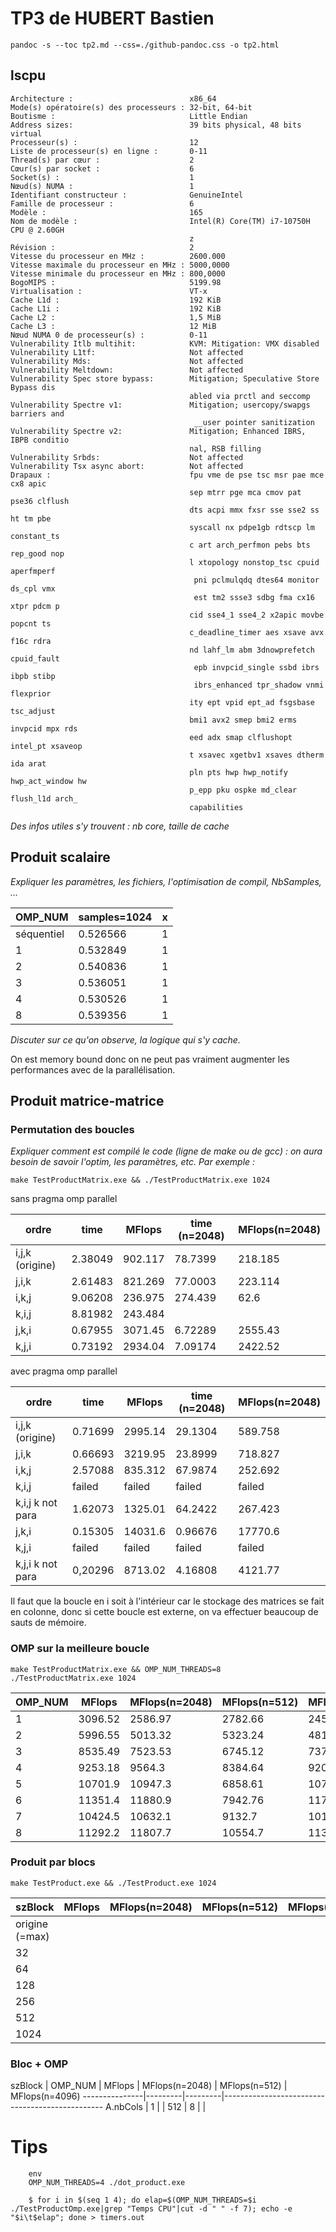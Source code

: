 

# TP3 de HUBERT Bastien

`pandoc -s --toc tp2.md --css=./github-pandoc.css -o tp2.html`


## lscpu

```
Architecture :                          x86_64
Mode(s) opératoire(s) des processeurs : 32-bit, 64-bit
Boutisme :                              Little Endian
Address sizes:                          39 bits physical, 48 bits virtual
Processeur(s) :                         12
Liste de processeur(s) en ligne :       0-11
Thread(s) par cœur :                    2
Cœur(s) par socket :                    6
Socket(s) :                             1
Nœud(s) NUMA :                          1
Identifiant constructeur :              GenuineIntel
Famille de processeur :                 6
Modèle :                                165
Nom de modèle :                         Intel(R) Core(TM) i7-10750H CPU @ 2.60GH
                                        z
Révision :                              2
Vitesse du processeur en MHz :          2600.000
Vitesse maximale du processeur en MHz : 5000,0000
Vitesse minimale du processeur en MHz : 800,0000
BogoMIPS :                              5199.98
Virtualisation :                        VT-x
Cache L1d :                             192 KiB
Cache L1i :                             192 KiB
Cache L2 :                              1,5 MiB
Cache L3 :                              12 MiB
Nœud NUMA 0 de processeur(s) :          0-11
Vulnerability Itlb multihit:            KVM: Mitigation: VMX disabled
Vulnerability L1tf:                     Not affected
Vulnerability Mds:                      Not affected
Vulnerability Meltdown:                 Not affected
Vulnerability Spec store bypass:        Mitigation; Speculative Store Bypass dis
                                        abled via prctl and seccomp
Vulnerability Spectre v1:               Mitigation; usercopy/swapgs barriers and
                                         __user pointer sanitization
Vulnerability Spectre v2:               Mitigation; Enhanced IBRS, IBPB conditio
                                        nal, RSB filling
Vulnerability Srbds:                    Not affected
Vulnerability Tsx async abort:          Not affected
Drapaux :                               fpu vme de pse tsc msr pae mce cx8 apic 
                                        sep mtrr pge mca cmov pat pse36 clflush 
                                        dts acpi mmx fxsr sse sse2 ss ht tm pbe 
                                        syscall nx pdpe1gb rdtscp lm constant_ts
                                        c art arch_perfmon pebs bts rep_good nop
                                        l xtopology nonstop_tsc cpuid aperfmperf
                                         pni pclmulqdq dtes64 monitor ds_cpl vmx
                                         est tm2 ssse3 sdbg fma cx16 xtpr pdcm p
                                        cid sse4_1 sse4_2 x2apic movbe popcnt ts
                                        c_deadline_timer aes xsave avx f16c rdra
                                        nd lahf_lm abm 3dnowprefetch cpuid_fault
                                         epb invpcid_single ssbd ibrs ibpb stibp
                                         ibrs_enhanced tpr_shadow vnmi flexprior
                                        ity ept vpid ept_ad fsgsbase tsc_adjust 
                                        bmi1 avx2 smep bmi2 erms invpcid mpx rds
                                        eed adx smap clflushopt intel_pt xsaveop
                                        t xsavec xgetbv1 xsaves dtherm ida arat 
                                        pln pts hwp hwp_notify hwp_act_window hw
                                        p_epp pku ospke md_clear flush_l1d arch_
                                        capabilities
```

*Des infos utiles s'y trouvent : nb core, taille de cache*



## Produit scalaire 

*Expliquer les paramètres, les fichiers, l'optimisation de compil, NbSamples, ...*

OMP_NUM    | samples=1024 | x
-----------|--------------|----------
séquentiel |  0.526566    | 1
1          |  0.532849    | 1
2          |  0.540836    | 1
3          |  0.536051    | 1
4          |  0.530526    | 1
8          | 0.539356     | 1


*Discuter sur ce qu'on observe, la logique qui s'y cache.*

On est memory bound donc on ne peut pas vraiment augmenter les performances avec de la parallélisation.


## Produit matrice-matrice



### Permutation des boucles

*Expliquer comment est compilé le code (ligne de make ou de gcc) : on aura besoin de savoir l'optim, les paramètres, etc. Par exemple :*

`make TestProductMatrix.exe && ./TestProductMatrix.exe 1024`


sans pragma omp parallel

  ordre           | time    | MFlops  | time (n=2048) | MFlops(n=2048) 
------------------|---------|---------|---------------|---------------
i,j,k (origine)   | 2.38049 | 902.117 | 78.7399       | 218.185
j,i,k             | 2.61483 | 821.269 | 77.0003       | 223.114
i,k,j             | 9.06208 | 236.975 | 274.439       | 62.6
k,i,j             | 8.81982 | 243.484 | 
j,k,i             | 0.67955 | 3071.45 | 6.72289       | 2555.43
k,j,i             | 0.73192 | 2934.04 | 7.09174       | 2422.52


avec pragma omp parallel

  ordre           | time    | MFlops  | time (n=2048) | MFlops(n=2048) 
------------------|---------|---------|---------------|---------------
i,j,k (origine)   | 0.71699 | 2995.14 | 29.1304       | 589.758
j,i,k             | 0.66693 | 3219.95 | 23.8999       | 718.827
i,k,j             | 2.57088 | 835.312 | 67.9874       | 252.692
k,i,j             | failed  | failed  | failed        | failed
k,i,j k not para  | 1.62073 | 1325.01 | 64.2422       | 267.423
j,k,i             | 0.15305 | 14031.6 | 0.96676       | 17770.6
k,j,i             | failed  | failed  | failed        | failed
k,j,i k not para  | 0,20296 | 8713.02 | 4.16808       | 4121.77


Il faut que la boucle en i soit à l'intérieur car le stockage des matrices se fait en colonne, donc si cette boucle
est externe, on va effectuer beaucoup de sauts de mémoire.

### OMP sur la meilleure boucle 

`make TestProductMatrix.exe && OMP_NUM_THREADS=8 ./TestProductMatrix.exe 1024`

  OMP_NUM         | MFlops  | MFlops(n=2048) | MFlops(n=512)  | MFlops(n=4096)
------------------|---------|----------------|----------------|---------------
1                 | 3096.52 | 2586.97        | 2782.66        | 2458.19
2                 | 5996.55 | 5013.32        | 5323.24        | 4816.24
3                 | 8535.49 | 7523.53        | 6745.12        | 7374.68
4                 | 9253.18 | 9564.3         | 8384.64        | 9201.37
5                 | 10701.9 | 10947.3        | 6858.61        | 10761.7
6                 | 11351.4 | 11880.9        | 7942.76        | 11703.5
7                 | 10424.5 | 10632.1        | 9132.7         | 10107.3
8                 | 11292.2 | 11807.7        | 10554.7        | 11388.0


### Produit par blocs

`make TestProduct.exe && ./TestProduct.exe 1024`

  szBlock         | MFlops  | MFlops(n=2048) | MFlops(n=512)  | MFlops(n=4096)
------------------|---------|----------------|----------------|---------------
origine (=max)    |  |
32                |  |
64                |  |
128               |  |
256               |  |
512               |  | 
1024              |  |




### Bloc + OMP



  szBlock      | OMP_NUM | MFlops  | MFlops(n=2048) | MFlops(n=512)  | MFlops(n=4096)
---------------|---------|---------|------------------------------------------------
A.nbCols       |  1      |         | 
512            |  8      |         | 







# Tips 

```
	env 
	OMP_NUM_THREADS=4 ./dot_product.exe
```

```
    $ for i in $(seq 1 4); do elap=$(OMP_NUM_THREADS=$i ./TestProductOmp.exe|grep "Temps CPU"|cut -d " " -f 7); echo -e "$i\t$elap"; done > timers.out
```